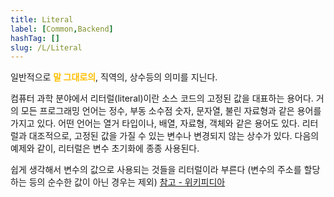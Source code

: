 ```yaml
---
title: Literal
label: [Common,Backend]
hashTag: []
slug: /L/Literal
---
```

일반적으로 <span style="color:#FFBF00; font-weight:bold;">말 그대로의</span>, 직역의, 상수등의 의미를 지닌다.

컴퓨터 과학 분야에서 리터럴(literal)이란 소스 코드의 고정된 값을 대표하는 용어다. 거의 모든 프로그래밍 언어는 정수, 부동 소수점 숫자, 문자열, 불린 자료형과 같은 용어를 가지고 있다. 어떤 언어는 열거 타입이나, 배열, 자료형, 객체와 같은 용어도 있다. 리터럴과 대조적으로, 고정된 값을 가질 수 있는 변수나 변경되지 않는 상수가 있다. 다음의 예제와 같이, 리터럴은 변수 초기화에 종종 사용된다.

쉽게 생각해서 변수의 값으로 사용되는 것들을 리터럴이라 부른다 (변수의 주소를 할당하는 등의 순수한 값이 아닌 경우는 제외) <a href="https://ko.wikipedia.org/wiki/%EB%A6%AC%ED%84%B0%EB%9F%B4"> 참고 - 위키피디아</a>
